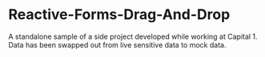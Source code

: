 # Reactive-Forms-Drag-And-Drop
 A standalone sample of a side project developed while working at Capital 1.  Data has been swapped out from live sensitive data to mock data.
